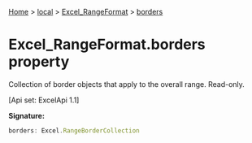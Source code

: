[Home](./index) &gt; [local](local.md) &gt; [Excel\_RangeFormat](local.excel_rangeformat.md) &gt; [borders](local.excel_rangeformat.borders.md)

# Excel\_RangeFormat.borders property

Collection of border objects that apply to the overall range. Read-only. 

 \[Api set: ExcelApi 1.1\]

**Signature:**
```javascript
borders: Excel.RangeBorderCollection
```
